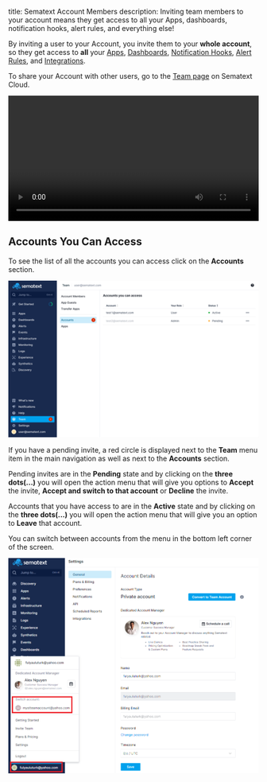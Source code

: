 title: Sematext Account Members
description: Inviting team members to your account means they get access to all your Apps, dashboards, notification hooks, alert rules, and everything else!  

By inviting a user to your Account, you invite them to your **whole account**, 
so they get access to **all** your [Apps](https://apps.sematext.com/ui/integrations/apps), 
[Dashboards](https://apps.sematext.com/ui/dashboards), [Notification Hooks](https://apps.sematext.com/ui/hooks), [Alert Rules](https://apps.sematext.com/ui/alerts/rules), and 
[Integrations](https://apps.sematext.com/ui/integrations).

To share your Account with other users, go to the 
[Team page](https://apps.sematext.com/ui/team/account-members) on Sematext Cloud.

<video style="display:block; width:100%; height:auto;" controls autoplay>
  <source src="https://cdn.sematext.com/videos/account-members.mp4" type="video/mp4" />
</video>

## Accounts You Can Access

To see the list of all the accounts you can access click on the **Accounts** section. 

![Accounts You Can Access](../images/team/accounts_you_can_access.png)

If you have a pending invite, a red circle is displayed next to the **Team** menu item in the main navigation 
as well as next to the **Accounts** section. 

Pending invites are in the **Pending** state and by clicking on the **three dots(...)** you will open 
the action menu that will give you options to **Accept** the invite, **Accept and switch to that account** or **Decline** the invite.

Accounts that you have access to are in the **Active** state and by clicking on the **three dots(...)** you 
will open the action menu that will give you an option to **Leave** that account.

You can switch between accounts from the menu in the bottom left corner of the screen.

![Switch To Team Account Form](../images/team/switch-to-team-account.png)

